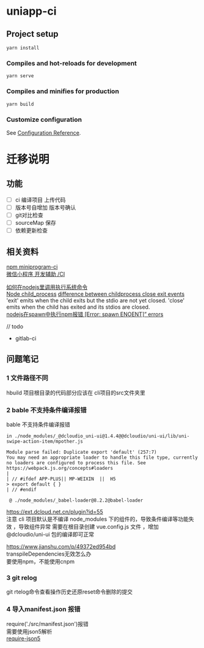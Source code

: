 # uniapp-ci

## Project setup
```
yarn install
```

### Compiles and hot-reloads for development
```
yarn serve
```

### Compiles and minifies for production
```
yarn build
```

### Customize configuration
See [Configuration Reference](https://cli.vuejs.org/config/).


# 迁移说明

## 功能

- [ ] ci 编译项目 上传代码
- [ ] 版本号自增加 版本号确认
- [ ] git对比检查
- [ ] sourceMap 保存
- [ ] 依赖更新检查

## 相关资料
[npm miniprogram-ci](https://www.npmjs.com/package/miniprogram-ci)  
[微信小程序 开发辅助 /CI](https://developers.weixin.qq.com/miniprogram/dev/devtools/ci.html)  

[如何在nodejs里调用执行系统命令](https://www.webhek.com/post/execute-a-command-line-binary-with-node-js.html)  
[Node child_process](https://nodejs.org/api/child_process.html)
[difference between childprocess close exit events](https://stackoverflow.com/questions/37522010/difference-between-childprocess-close-exit-events)  
   'exit' emits when the child exits but the stdio are not yet closed. 'close' emits when the child has exited and its stdios are closed.  
[nodejs在spawn中执行npm报错 [Error: spawn ENOENT]” errors](https://www.cnblogs.com/xiziyin/p/3578905.html)

// todo 
- gitlab-ci
## 问题笔记

### 1 文件路径不同
hbuild 项目根目录的代码部分应该在 cli项目的src文件夹里

### 2 bable 不支持条件编译报错 
bable 不支持条件编译报错

```
in ./node_modules/_@dcloudio_uni-ui@1.4.4@@dcloudio/uni-ui/lib/uni-swipe-action-item/mpother.js

Module parse failed: Duplicate export 'default' (257:7)
You may need an appropriate loader to handle this file type, currently no loaders are configured to process this file. See https://webpack.js.org/concepts#loaders
| 
| // #ifdef APP-PLUS|| MP-WEIXIN  ||  H5
> export default { }
| // #endif

 @ ./node_modules/_babel-loader@8.2.2@babel-loader
```

https://ext.dcloud.net.cn/plugin?id=55  
注意 cli 项目默认是不编译 node_modules 下的组件的，导致条件编译等功能失效 ，导致组件异常 需要在根目录创建 vue.config.js 文件 ，增加 @dcloudio/uni-ui 包的编译即可正常

https://www.jianshu.com/p/49372ed954bd  
transpileDependencies无效怎么办  
要使用npm，不能使用cnpm

### 3 git relog

git rtelog命令查看操作历史还原reset命令删除的提交

### 4 导入manifest.json 报错
require('./src/manifest.json')报错  
需要使用json5解析  
[require-json5](https://www.npmjs.com/package/require-json5)

